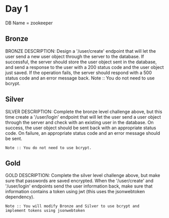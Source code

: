 # Day 1

DB Name = zookeeper

## Bronze

BRONZE DESCRIPTION:
Design a '/user/create' endpoint that will let the user
send a new user object through the server to the database. If successful,
the server should store the user object sent in the database, and send
a response to the user with a 200 status code and the user
object just saved. If the operation fails, the
server should respond with a 500 status code and an error
message back.
Note :: You do not need to use bcrypt.

<!-- res.status(500),json({error: error.message}) -->

## Silver

SILVER DESCRIPTION:
	Complete the bronze level challenge above, but this time 
	create a '/user/login' endpoint that will let the user send
	a user object through the server and check with an existing
	user in the database.  On success, the user object should
	be sent back with an appropriate status code.  On failure,
	an appropriate status code and an error message should be sent.

	Note :: You do not need to use bcrypt.


## Gold

GOLD DESCRIPTION:
	Complete the silver level challenge above, but make sure
    that passwords are saved encrypted.  When the '/user/create'
    and '/user/login' endpoints send the user information back,
    make sure that information contains a token using
    jwt (this uses the jsonwebtoken dependency).

    Note :: You will modify Bronze and Silver to use bcrypt and 
    implement tokens using jsonwebtoken

